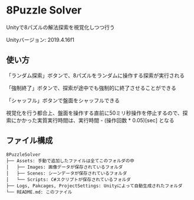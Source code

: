 # 8Puzzle Solver

Unityで8パズルの解法探索を視覚化しつつ行う

Unityバージョン: 2019.4.16f1

## 使い方

「ランダム探索」ボタンで、8パズルをランダムに操作する探索が実行される

「強制終了」ボタンで、探索が途中でも強制的に終了させることができる

「シャッフル」ボタンで盤面をシャッフルできる

視覚化を行う都合上、盤面を操作する直前に50ミリ秒操作を停止するので、探索にかかった実質実行時間は、実行時間 - (操作回数 * 0.05)[sec] となる

## ファイル構成

```
8PuzzleSolver
├── Assets: 手動で追加したファイルは全てこのフォルダの中
│   ├── Images: 画像データが保存されているフォルダ
│   ├── Scenes: シーンデータが保存されているフォルダ
│   └── Scripts: C#スクリプトが保存されているフォルダ
├── Logs, Pakcages, ProjectSettings: Unityによって自動生成されたフォルダ
└── README.md: このファイル
```

